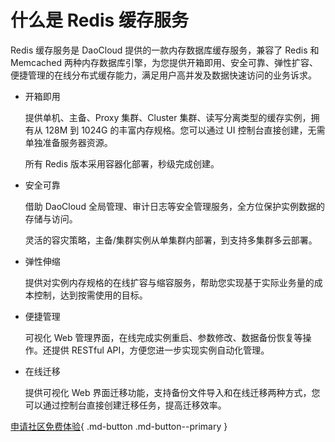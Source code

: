 # 什么是 Redis 缓存服务

Redis 缓存服务是 DaoCloud 提供的一款内存数据库缓存服务，兼容了 Redis 和 Memcached 两种内存数据库引擎，为您提供开箱即用、安全可靠、弹性扩容、便捷管理的在线分布式缓存能力，满足用户高并发及数据快速访问的业务诉求。

- 开箱即用

    提供单机、主备、Proxy 集群、Cluster 集群、读写分离类型的缓存实例，拥有从 128M 到 1024G 的丰富内存规格。您可以通过 UI 控制台直接创建，无需单独准备服务器资源。

    所有 Redis 版本采用容器化部署，秒级完成创建。

- 安全可靠

    借助 DaoCloud 全局管理、审计日志等安全管理服务，全方位保护实例数据的存储与访问。

    灵活的容灾策略，主备/集群实例从单集群内部署，到支持多集群多云部署。

- 弹性伸缩

    提供对实例内存规格的在线扩容与缩容服务，帮助您实现基于实际业务量的成本控制，达到按需使用的目标。

- 便捷管理

    可视化 Web 管理界面，在线完成实例重启、参数修改、数据备份恢复等操作。还提供 RESTful API，方便您进一步实现实例自动化管理。

- 在线迁移

    提供可视化 Web 界面迁移功能，支持备份文件导入和在线迁移两种方式，您可以通过控制台直接创建迁移任务，提高迁移效率。

[申请社区免费体验](../../../dce/license0.md){ .md-button .md-button--primary }
